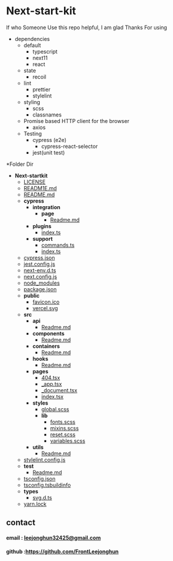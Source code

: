 # Next-start-kit

If who Someone Use this repo helpful, I am glad Thanks For using

* dependencies
    * default
        + typescript
        + next11
        + react
    * state
        + recoil
    * lint
        + prettier
        + stylelint
    * styling
        + scss
        + classnames
    * Promise based HTTP client for the browser
        + axios
    * Testing
        * cypress (e2e)
            * cypress-react-selector
        * jest(unit test)

*Folder Dir 
- __Next\-startkit__
    - [LICENSE](LICENSE)
    - [READM1E.md](READM1E.md)
    - [README.md](README.md)
    - __cypress__
        - __integration__
            - __page__
                - [Readme.md](cypress/integration/page/Readme.md)
        - __plugins__
            - [index.ts](cypress/plugins/index.ts)
        - __support__
            - [commands.ts](cypress/support/commands.ts)
            - [index.ts](cypress/support/index.ts)
    - [cypress.json](cypress.json)
    - [jest.config.js](jest.config.js)
    - [next\-env.d.ts](next-env.d.ts)
    - [next.config.js](next.config.js)
    - [node\_modules](node_modules)
    - [package.json](package.json)
    - __public__
        - [favicon.ico](public/favicon.ico)
        - [vercel.svg](public/vercel.svg)
    - __src__
        - __api__
            - [Readme.md](src/api/Readme.md)
        - __components__
            - [Readme.md](src/components/Readme.md)
        - __containers__
            - [Readme.md](src/containers/Readme.md)
        - __hooks__
            - [Readme.md](src/hooks/Readme.md)
        - __pages__
            - [404.tsx](src/pages/404.tsx)
            - [\_app.tsx](src/pages/_app.tsx)
            - [\_document.tsx](src/pages/_document.tsx)
            - [index.tsx](src/pages/index.tsx)
        - __styles__
            - [global.scss](src/styles/global.scss)
            - __lib__
                - [fonts.scss](src/styles/lib/fonts.scss)
                - [mixins.scss](src/styles/lib/mixins.scss)
                - [reset.scss](src/styles/lib/reset.scss)
                - [variables.scss](src/styles/lib/variables.scss)
        - __utils__
            - [Readme.md](src/utils/Readme.md)
    - [stylelint.config.js](stylelint.config.js)
    - __test__
        - [Readme.md](test/Readme.md)
    - [tsconfig.json](tsconfig.json)
    - [tsconfig.tsbuildinfo](tsconfig.tsbuildinfo)
    - __types__
        - [svg.d.ts](types/svg.d.ts)
    - [yarn.lock](yarn.lock)



## contact

#### email : leejonghun32425@gmail.com

#### github :https://github.com/FrontLeejonghun

